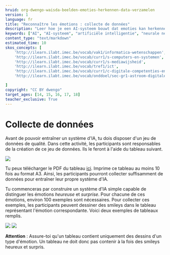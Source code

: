 ```yaml
---
hruid: org-dwengo-waisda-beelden-emoties-herkennen-data-verzamelen
version: 1
language: fr
title: "Reconnaître les émotions : collecte de données"
description: "Leer hoe je een AI-systeem bouwt dat emoties kan herkennen."
keywords: ["AI", "AI-systeem", "artificiële intelligentie", "neurale netwerken", "classificatie", "beelden", "emoties"]
content_type: "text/markdown"
estimated_time: 10
skos_concepts: [
    'http://ilearn.ilabt.imec.be/vocab/vak1/informatica-wetenschappen', 
    'http://ilearn.ilabt.imec.be/vocab/curr1/s-computers-en-systemen',
    'http://ilearn.ilabt.imec.be/vocab/curr1/s-mediawijsheid',
    'http://ilearn.ilabt.imec.be/vocab/tref1/ict',
    'http://ilearn.ilabt.imec.be/vocab/curr1/c-digitale-competenties-en-mediawijsheid',
    'http://ilearn.ilabt.imec.be/vocab/onddoel/sec-gr1-astroom-digitale-competenties-en-mediawijsheid-4.5',

]
copyright: "CC BY dwengo"
target_ages: [14, 15, 16, 17, 18]
teacher_exclusive: True
---
```


# Collecte de données

Avant de pouvoir entraîner un système d'IA, tu dois disposer d'un jeu de données de qualité. Dans cette activité, les participants sont responsables de la création de ce jeu de données. Ils le feront à l'aide du tableau suivant.

![](images/raster.svg)

Tu peux télécharger le PDF du tableau [ici](images/raster.pdf). Imprime ce tableau au moins 10 fois au format A3. Ainsi, les participants pourront collecter suffisamment de données pour entraîner leur propre système d'IA.

Tu commenceras par construire un système d'IA simple capable de distinguer les émotions *heureuse* et *surprise*. Pour chacune de ces émotions, environ 100 exemples sont nécessaires. Pour collecter ces exemples, les participants peuvent dessiner des smileys dans le tableau représentant l'émotion correspondante. Voici deux exemples de tableaux remplis.

![](images/voorbeeld_raster_blij.jpg)
![](images/voorbeeld_raster_verbaasd.jpg)

**Attention** : Assure-toi qu'un tableau contient uniquement des dessins d'un type d'émotion. Un tableau ne doit donc pas contenir à la fois des smileys heureux et surpris.
